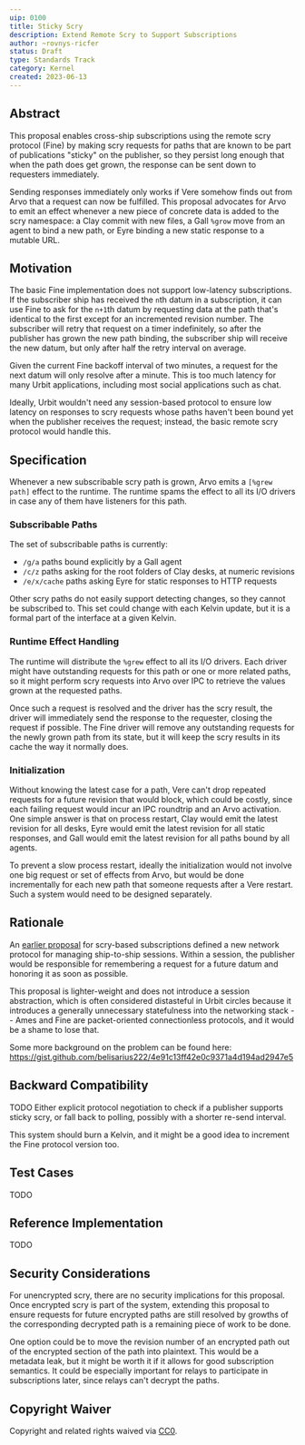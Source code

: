 ```yaml
---
uip: 0100
title: Sticky Scry
description: Extend Remote Scry to Support Subscriptions
author: ~rovnys-ricfer
status: Draft
type: Standards Track
category: Kernel
created: 2023-06-13
---
```


## Abstract

This proposal enables cross-ship subscriptions using the remote scry protocol (Fine) by making scry requests for paths that are known to be part of publications "sticky" on the publisher, so they persist long enough that when the path does get grown, the response can be sent down to requesters immediately.

Sending responses immediately only works if Vere somehow finds out from Arvo that a request can now be fulfilled.  This proposal advocates for Arvo to emit an effect whenever a new piece of concrete data is added to the scry namespace: a Clay commit with new files, a Gall `%grow` move from an agent to bind a new path, or Eyre binding a new static response to a mutable URL.

## Motivation

The basic Fine implementation does not support low-latency subscriptions.  If the subscriber ship has received the `n`th datum in a subscription, it can use Fine to ask for the `n+1`th datum by requesting data at the path that's identical to the first except for an incremented revision number.  The subscriber will retry that request on a timer indefinitely, so after the publisher has grown the new path binding, the subscriber ship will receive the new datum, but only after half the retry interval on average.

Given the current Fine backoff interval of two minutes, a request for the next datum will only resolve after a minute.  This is too much latency for many Urbit applications, including most social applications such as chat.

Ideally, Urbit wouldn't need any session-based protocol to ensure low latency on responses to scry requests whose paths haven't been bound yet when the publisher receives the request; instead, the basic remote scry protocol would handle this.

## Specification

Whenever a new subscribable scry path is grown, Arvo emits a `[%grew path]` effect to the runtime.  The runtime spams the effect to all its I/O drivers in case any of them have listeners for this path.

### Subscribable Paths

The set of subscribable paths is currently:
- `/g/a` paths bound explicitly by a Gall agent
- `/c/z` paths asking for the root folders of Clay desks, at numeric revisions
- `/e/x/cache` paths asking Eyre for static responses to HTTP requests

Other scry paths do not easily support detecting changes, so they cannot be subscribed to.  This set could change with each Kelvin update, but it is a formal part of the interface at a given Kelvin.

### Runtime Effect Handling

The runtime will distribute the `%grew` effect to all its I/O drivers.  Each driver might have outstanding requests for this path or one or more related paths, so it might perform scry requests into Arvo over IPC to retrieve the values grown at the requested paths.

Once such a request is resolved and the driver has the scry result, the driver will immediately send the response to the requester, closing the request if possible.  The Fine driver will remove any outstanding requests for the newly grown path from its state, but it will keep the scry results in its cache the way it normally does.

### Initialization

Without knowing the latest case for a path, Vere can't drop repeated requests for a future revision that would block, which could be costly, since each failing request would incur an IPC roundtrip and an Arvo activation.  One simple answer is that on process restart, Clay would emit the latest revision for all desks, Eyre would emit the latest revision for all static responses, and Gall would emit the latest revision for all paths bound by all agents.

To prevent a slow process restart, ideally the initialization would not involve one big request or set of effects from Arvo, but would be done incrementally for each new path that someone requests after a Vere restart.  Such a system would need to be designed separately.

## Rationale

An [earlier proposal](https://gist.github.com/belisarius222/390daafc146f7c6ddd98836e61dc307f) for scry-based subscriptions defined a new network protocol for managing ship-to-ship sessions.  Within a session, the publisher would be responsible for remembering a request for a future datum and honoring it as soon as possible.

This proposal is lighter-weight and does not introduce a session abstraction, which is often considered distasteful in Urbit circles because it introduces a generally unnecessary statefulness into the networking stack -- Ames and Fine are packet-oriented connectionless protocols, and it would be a shame to lose that.

Some more background on the problem can be found here: https://gist.github.com/belisarius222/4e91c13ff42e0c9371a4d194ad2947e5

## Backward Compatibility

TODO Either explicit protocol negotiation to check if a publisher supports sticky scry, or fall back to polling, possibly with a shorter re-send interval.

This system should burn a Kelvin, and it might be a good idea to increment the Fine protocol version too.

## Test Cases

TODO

## Reference Implementation

TODO

## Security Considerations

For unencrypted scry, there are no security implications for this proposal.  Once encrypted scry is part of the system, extending this proposal to ensure requests for future encrypted paths are still resolved by growths of the corresponding decrypted path is a remaining piece of work to be done.

One option could be to move the revision number of an encrypted path out of the encrypted section of the path into plaintext.  This would be a metadata leak, but it might be worth it if it allows for good subscription semantics.  It could be especially important for relays to participate in subscriptions later, since relays can't decrypt the paths.

## Copyright Waiver

Copyright and related rights waived via [CC0](../LICENSE.md).
